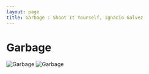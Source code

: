 ```yaml
---
layout: page
title: Garbage : Shoot It Yourself, Ignacio Galvez
---
```


# Garbage

![Garbage](http://assets.farmhouse.co/publishing/1-shoot-it-yourself/images/garbage-1.jpg)
![Garbage](http://assets.farmhouse.co/publishing/1-shoot-it-yourself/images/garbage-2.jpg)
